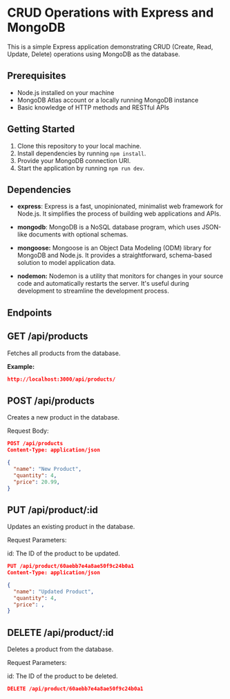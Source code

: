  # CRUD Operations with Express and MongoDB

This is a simple Express application demonstrating CRUD (Create, Read, Update, Delete) operations using MongoDB as the database.

## Prerequisites

- Node.js installed on your machine
- MongoDB Atlas account or a locally running MongoDB instance
- Basic knowledge of HTTP methods and RESTful APIs

## Getting Started

1. Clone this repository to your local machine.
2. Install dependencies by running `npm install`.
3. Provide your MongoDB connection URI.
4. Start the application by running `npm run dev`.

## Dependencies
- **express**: Express is a fast, unopinionated, minimalist web framework for Node.js. It simplifies the process of building web applications and APIs.

- **mongodb**: MongoDB is a NoSQL database program, which uses JSON-like documents with optional schemas.

- **mongoose:** Mongoose is an Object Data Modeling (ODM) library for MongoDB and Node.js. It provides a straightforward, schema-based solution to model application data.

- **nodemon:** Nodemon is a utility that monitors for changes in your source code and automatically restarts the server. It's useful during development to streamline the development process.

## Endpoints
## GET /api/products

Fetches all products from the database.

**Example:**

```json
http://localhost:3000/api/products/
```

## POST /api/products
Creates a new product in the database.

Request Body:

```json
POST /api/products
Content-Type: application/json

{
  "name": "New Product",
  "quantity": 4,  
  "price": 20.99,
}
```

## PUT /api/product/:id
Updates an existing product in the database.

Request Parameters:

id: The ID of the product to be updated.

```json
PUT /api/product/60aebb7e4a8ae50f9c24b0a1
Content-Type: application/json

{
  "name": "Updated Product",
  "quantity": 4,
  "price": ,
}

```

## DELETE /api/product/:id
Deletes a product from the database.

Request Parameters:

id: The ID of the product to be deleted.

```json
DELETE /api/product/60aebb7e4a8ae50f9c24b0a1

```